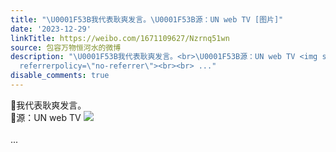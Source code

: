 ```yaml
---
title: "\U0001F53B我代表耿爽发言。\U0001F53B源：UN web TV [图片]"
date: '2023-12-29'
linkTitle: https://weibo.com/1671109627/Nzrnq51wn
source: 包容万物恒河水的微博
description: "\U0001F53B我代表耿爽发言。<br>\U0001F53B源：UN web TV <img style=\"\" src=\"https://tvax2.sinaimg.cn/large/639b1bfbly1hlb78xaltgj21ay0r8kfi.jpg\"
  referrerpolicy=\"no-referrer\"><br><br> ..."
disable_comments: true
---
```

🔻我代表耿爽发言。<br>🔻源：UN web TV <img style="" src="https://tvax2.sinaimg.cn/large/639b1bfbly1hlb78xaltgj21ay0r8kfi.jpg" referrerpolicy="no-referrer"><br><br> ...